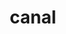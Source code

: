 ---
title: canal
category: paintings
series: landscape
year: 2019
image: canal.png
size: 
materials: acrylic on canvas
---